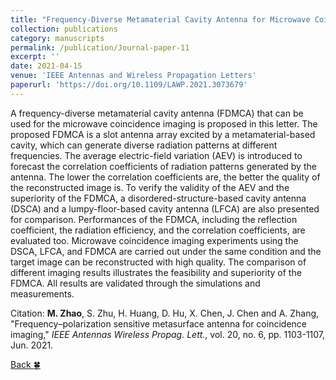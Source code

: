 ```yaml
---
title: "Frequency-Diverse Metamaterial Cavity Antenna for Microwave Coincidence Imaging"
collection: publications
category: manuscripts
permalink: /publication/Journal-paper-11
excerpt: ''
date: 2021-04-15
venue: 'IEEE Antennas and Wireless Propagation Letters'
paperurl: 'https://doi.org/10.1109/LAWP.2021.3073679'
---
```


A frequency-diverse metamaterial cavity antenna (FDMCA) that can be used for the microwave coincidence imaging is proposed in this letter. The proposed FDMCA is a slot antenna array excited by a metamaterial-based cavity, which can generate diverse radiation patterns at different frequencies. The average electric-field variation (AEV) is introduced to forecast the correlation coefficients of radiation patterns generated by the antenna. The lower the correlation coefficients are, the better the quality of the reconstructed image is. To verify the validity of the AEV and the superiority of the FDMCA, a disordered-structure-based cavity antenna (DSCA) and a lumpy-floor-based cavity antenna (LFCA) are also presented for comparison. Performances of the FDMCA, including the reflection coefficient, the radiation efficiency, and the correlation coefficients, are evaluated too. Microwave coincidence imaging experiments using the DSCA, LFCA, and FDMCA are carried out under the same condition and the target image can be reconstructed with high quality. The comparison of different imaging results illustrates the feasibility and superiority of the FDMCA. All results are validated through the simulations and measurements.

Citation: **M. Zhao**, S. Zhu, H. Huang, D. Hu, X. Chen, J. Chen and A. Zhang, &quot;Frequency–polarization sensitive metasurface antenna for coincidence imaging,&quot; <i>IEEE Antennas Wireless Propag. Lett.</i>, vol. 20, no. 6, pp. 1103-1107, Jun. 2021.

[Back :four_leaf_clover:](../publications/)
